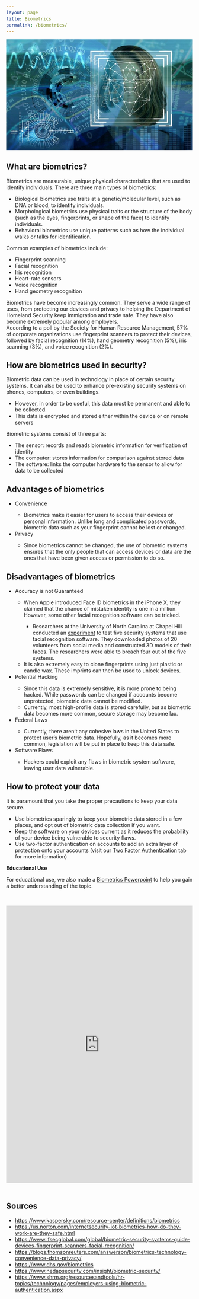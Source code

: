 ```yaml
---
layout: page
title: Biometrics
permalink: /biometrics/
---
```

![Biometrics](/pic/biometrics.jpg)
<h2>What are biometrics?</h2>
Biometrics are measurable, unique physical characteristics that are used to identify individuals. 
There are three main types of biometrics:
<ul>
	<li>Biological biometrics use traits at a genetic/molecular level, such as DNA or blood, to identify individuals.</li>
	<li>Morphological biometrics use physical traits or the structure of the body (such as the eyes, fingerprints, or shape of the face) to identify individuals.</li>
	<li>Behavioral biometrics use unique patterns such as how the individual walks or talks for identification.</li>
</ul>
Common examples of biometrics include:
<ul>
	<li>Fingerprint scanning</li>
	<li>Facial recognition</li>
	<li>Iris recognition</li>
	<li>Heart-rate sensors</li>
	<li>Voice recognition</li>
	<li>Hand geometry recognition</li>
</ul>
Biometrics have become increasingly common. They serve a wide range of uses, from protecting our devices and privacy to helping the Department of Homeland Security keep immigration and trade safe. They have also become extremely popular among employers. 
<br>
According to a poll by the Society for Human Resource Management, 57% of corporate organizations use fingerprint scanners to protect their devices, followed by facial recognition (14%), hand geometry recognition (5%), iris scanning (3%), and voice recognition (2%). 

<h2>How are biometrics used in security?</h2>
Biometric data can be used in technology in place of certain security systems. It can also be used to enhance pre-existing security systems on phones, computers, or even buildings. 
<ul>
	<li>However, in order to be useful, this data must be permanent and able to be collected.</li> 
	<li>This data is encrypted and stored either within the device or on remote servers</li>
</ul>
Biometric systems consist of three parts:
<ul>
	<li>The sensor: records and reads biometric information for verification of identity</li>
	<li>The computer: stores information for comparison against stored data</li> 
	<li>The software: links the computer hardware to the sensor to allow for data to be collected</li>
</ul>

<h2>Advantages of biometrics</h2>
<ul>
	<li>Convenience</li>
		<ul>
			<li>Biometrics make it easier for users to access their devices or personal information. Unlike long and complicated passwords, biometric data such as your fingerprint cannot be lost or changed.</li>
		</ul>
	<li>Privacy</li>
		<ul>
			<li>Since biometrics cannot be changed, the use of biometric systems ensures that the only people that can access devices or data are the ones that have been given access or permission to do so.</li>
		</ul>
</ul>

<h2>Disadvantages of biometrics</h2>
<ul>
	<li>Accuracy is not Guaranteed</li>
		<ul>
			<li>When Apple introduced Face ID biometrics in the iPhone X, they claimed that the chance of mistaken identity is one in a million. However, some other facial recognition software can be tricked.</li>
				<ul>
					<li>Researchers at the University of North Carolina at Chapel Hill conducted an <a href="https://www.cs.unc.edu/~jtprice/papers/usenix_2016_xu.pdf">experiment</a> to test five security systems that use facial recognition software. They downloaded photos of 20 volunteers from social media and constructed 3D models of their faces. The researchers were able to breach four out of the five systems.</li>
				</ul>
			<li>It is also extremely easy to clone fingerprints using just plastic or candle wax. These imprints can then be used to unlock devices.</li>
		</ul>
	<li>Potential Hacking</li>
		<ul>
			<li>Since this data is extremely sensitive, it is more prone to being hacked. While passwords can be changed if accounts become unprotected, biometric data cannot be modified.</li>
			<li>Currently, most high-profile data is stored carefully, but as biometric data becomes more common, secure storage may become lax.</li>
		</ul>
	<li>Federal Laws</li>
		<ul>
			<li>Currently, there aren’t any cohesive laws in the United States to protect user’s biometric data. Hopefully, as it becomes more common, legislation will be put in place to keep this data safe.</li>
		</ul>
	<li>Software Flaws</li>
		<ul>
			<li>Hackers could exploit any flaws in biometric system software, leaving user data vulnerable.</li>
		</ul>
</ul>

<h2>How to protect your data</h2>
It is paramount that you take the proper precautions to keep your data secure. 
<ul>
	<li>Use biometrics sparingly to keep your biometric data stored in a few places, and opt out of biometric data collection if you want.</li> 
	<li>Keep the software on your devices current as it reduces the probability of your device being vulnerable to security flaws.</li>
	<li>Use two-factor authentication on accounts to add an extra layer of protection onto your accounts (visit our <a href="https://everydaysecurity.github.io/everydaysecurity/2FA/">Two Factor Authentication</a> tab for more information)</li>
</ul>

**Educational Use**
<p>For educational use, we also made a <a href="https://www.slideshare.net/everydaysecurit/biometrics-in-security">Biometrics Powerpoint</a> to help you gain a better understanding of the topic.<p>

<br>
<style>
.responsive-wrap iframe{ max-width: 100%;}
</style>
<div class="responsive-wrap">
<iframe src="https://docs.google.com/presentation/d/e/2PACX-1vRSXMN_j7u1gxLkN9b9Lfg3ElzALKM-jaBf5m4jKJ620tTlHbYJwIH3v7xsFy1_-eQW7ZPc00MU64Nh/embed?start=false&loop=false&delayms=3000" frameborder="0" width="1280" height="749" allowfullscreen="true" mozallowfullscreen="true" webkitallowfullscreen="true"></iframe>
</div>
<br>
<h2>Sources</h2>
<ul>
	<li><a href="https://www.kaspersky.com/resource-center/definitions/biometrics">https://www.kaspersky.com/resource-center/definitions/biometrics</a></li>
	<li><a href="https://us.norton.com/internetsecurity-iot-biometrics-how-do-they-work-are-they-safe.html">https://us.norton.com/internetsecurity-iot-biometrics-how-do-they-work-are-they-safe.html</a></li>
	<li><a href="https://www.ifsecglobal.com/global/biometric-security-systems-guide-devices-fingerprint-scanners-facial-recognition/">https://www.ifsecglobal.com/global/biometric-security-systems-guide-devices-fingerprint-scanners-facial-recognition/</a></li>
	<li><a href="https://blogs.thomsonreuters.com/answerson/biometrics-technology-convenience-data-privacy/">https://blogs.thomsonreuters.com/answerson/biometrics-technology-convenience-data-privacy/</a></li>
	<li><a href="https://www.dhs.gov/biometrics">https://www.dhs.gov/biometrics</a></li>
	<li><a href="https://www.nedapsecurity.com/insight/biometric-security/">https://www.nedapsecurity.com/insight/biometric-security/</a></li>
	<li><a href="https://www.shrm.org/resourcesandtools/hr-topics/technology/pages/employers-using-biometric-authentication.aspx">https://www.shrm.org/resourcesandtools/hr-topics/technology/pages/employers-using-biometric-authentication.aspx</a></li>
</ul>


